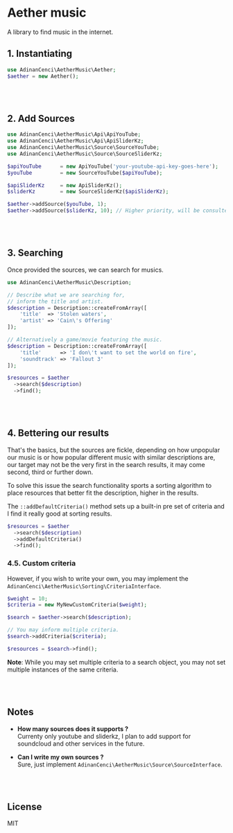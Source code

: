 # Aether music

A library to find music in the internet.

## 1. Instantiating

```php
use AdinanCenci\AetherMusic\Aether;
$aether = new Aether();
```

<br><br>

## 2. Add Sources

```php
use AdinanCenci\AetherMusic\Api\ApiYouTube;
use AdinanCenci\AetherMusic\Api\ApiSliderKz;
use AdinanCenci\AetherMusic\Source\SourceYouTube;
use AdinanCenci\AetherMusic\Source\SourceSliderKz;

$apiYouTube      = new ApiYouTube('your-youtube-api-key-goes-here');
$youTube         = new SourceYouTube($apiYouTube);

$apiSliderKz     = new ApiSliderKz();
$sliderKz        = new SourceSliderKz($apiSliderKz);

$aether->addSource($youTube, 1);
$aether->addSource($sliderKz, 10); // Higher priority, will be consulted first.
```

<br><br>

## 3. Searching

Once provided the sources, we can search for musics.

```php
use AdinanCenci\AetherMusic\Description;

// Describe what we are searching for,
// inform the title and artist.
$description = Description::createFromArray([
    'title'  => 'Stolen waters',
    'artist' => 'Cain\'s Offering'
]);

// Alternatively a game/movie featuring the music.
$description = Description::createFromArray([
    'title'      => 'I don\'t want to set the world on fire',
    'soundtrack' => 'Fallout 3'
]);

$resources = $aether
  ->search($description)
  ->find();
```

<br><br>

## 4. Bettering our results

That's the basics, but the sources are fickle, depending on how unpopular our music is or how popular different music with similar descriptions are, our target may not be the very first in the search results, it may come second, third or further down.

To solve this issue the search functionality sports a sorting algorithm to place resources that better fit the description, higher in the results.

The `::addDefaultCriteria()` method sets up a built-in pre set of criteria and I find it really good at sorting results.

```php
$resources = $aether
  ->search($description)
  ->addDefaultCriteria()
  ->find();
```

### 4.5. Custom criteria

However, if you wish to write your own, you may implement the `AdinanCenci\AetherMusic\Sorting\CriteriaInterface`.

```php
$weight = 10;
$criteria = new MyNewCustomCriteria($weight);

$search = $aether->search($description);

// You may inform multiple criteria.
$search->addCriteria($criteria);

$resources = $search->find();
```

**Note**: While you may set multiple criteria to a search object, you may not set multiple instances of the same criteria.

<br><br>

## Notes

- **How many sources does it supports ?**  
  Currenty only youtube and sliderkz, I plan to add support for soundcloud and other services in the future.

- **Can I write my own sources ?**  
  Sure, just implement `AdinanCenci\AetherMusic\Source\SourceInterface`.

<br><br>

## License

MIT